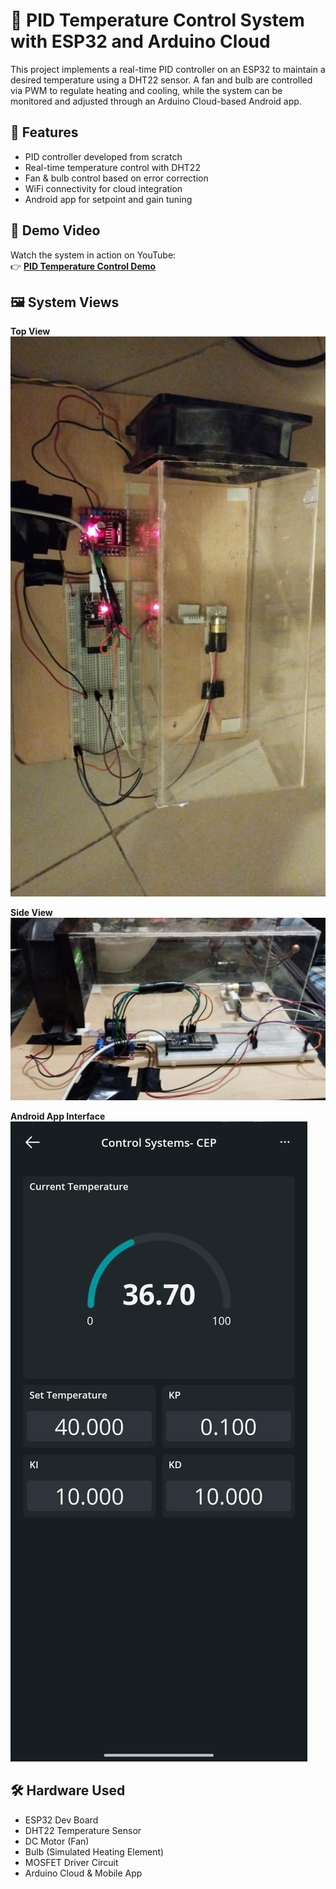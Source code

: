 # 🔧 PID Temperature Control System with ESP32 and Arduino Cloud

This project implements a real-time PID controller on an ESP32 to maintain a desired temperature using a DHT22 sensor. A fan and bulb are controlled via PWM to regulate heating and cooling, while the system can be monitored and adjusted through an Arduino Cloud-based Android app.

## 📱 Features
- PID controller developed from scratch
- Real-time temperature control with DHT22
- Fan & bulb control based on error correction
- WiFi connectivity for cloud integration
- Android app for setpoint and gain tuning

## 🎥 Demo Video

Watch the system in action on YouTube:  
👉 [**PID Temperature Control Demo**](https://youtu.be/CZXyboN238I)

## 🖼️ System Views

**Top View**  
![Top View](top%20view.jpg)

**Side View**  
![Side View](side%20view.jpg)

**Android App Interface**  
![App View](app.jpg)

## 🛠️ Hardware Used
- ESP32 Dev Board  
- DHT22 Temperature Sensor  
- DC Motor (Fan)  
- Bulb (Simulated Heating Element)  
- MOSFET Driver Circuit  
- Arduino Cloud & Mobile App  

